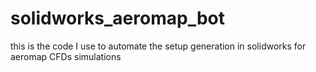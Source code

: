 # solidworks_aeromap_bot
this is the code I use to automate the setup generation in solidworks for aeromap CFDs simulations
